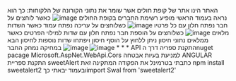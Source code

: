 האתר הינו אתר של קופת חולים אשר שומר את נתוני הקורונה של הלקוחות:
כך הוא נראה
בעמוד הראשי מופיע רשימת החברים בקופת החולים
![image](https://user-images.githubusercontent.com/86405008/197395769-dd6c70e3-fbc3-418f-a610-6283c500cd83.png)
כאשר לוחצים על חבר נפתח חלון עם כל פרטיו
![image](https://user-images.githubusercontent.com/86405008/197396564-f0d2d1d5-7cd5-4753-a6f5-c7ec612e70e3.png)
כשלוחצים על עריכה נפתח עמוד כאשר השדות מלאים
![image](https://user-images.githubusercontent.com/86405008/197396830-5c44e0d1-bfde-4284-8aec-2a7ae265b5b5.png)
כשלוחצים על הוספת חבר נפתח חלון עם שדות למילוי הפרטים
כאשר ממלאים נתוני חיסון ניתן ללחוץ על הוסף חיסון ויפתחו שדות נוספות לחיסון הבא
![image](https://user-images.githubusercontent.com/86405008/197397025-2d11b9a6-89a1-42f5-95b6-1f669ab1d58e.png)
![image](https://user-images.githubusercontent.com/86405008/197397057-7b054a5a-eb37-4616-bae4-a6be9842c368.png)
במחיקה נמחק החבר
                                                           *              *              *
                                                           API
                     התקנת ספריה דרך הnuget pacage Microsoft.AspNet.WebApi.Cors למניעת בעיות אבטחה
                                                           ANGULAR
התקנת ספריית sweetAlert
כתבתי בטרמינל את הפקודה המתקינה זאת npm install sweetalert2
ובעמוד יבאתי כךimport Swal from 'sweetalert2'




